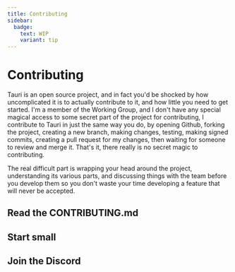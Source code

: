 ```yaml
---
title: Contributing
sidebar:
  badge:
    text: WIP
    variant: tip
---
```


# Contributing

Tauri is an open source project, and in fact you'd be shocked by how uncomplicated it is to actually contribute to it, and how little you need to get started. I'm a member of the Working Group, and I don't have any special magical access to some secret part of the project for contributing, I contribute to Tauri in just the same way you do, by opening Github, forking the project, creating a new branch, making changes, testing, making signed commits, creating a pull request for my changes, then waiting for someone to review and merge it. That's it, there really is no secret magic to contributing.

The real difficult part is wrapping your head around the project, understanding its various parts, and discussing things with the team before you develop them so you don't waste your time developing a feature that will never be accepted.

## Read the CONTRIBUTING.md

## Start small

## Join the Discord
